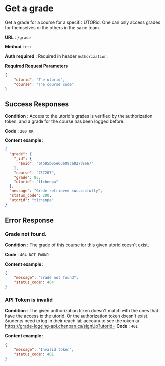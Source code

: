 # Get a grade

Get a grade for a course for a specific UTORid. One can only access grades for themselves or the others in the same team.

**URL** : `/grade`

**Method** : `GET`

**Auth required** : Required in header `Authorization`.

**Required Request Parameters**
```json
{
    "utorid": "The utorid",
    "course": "The course code"
}
```
## Success Responses

**Condition** : Access to the utorid's grades is verified by the authorization token, and a grade for the course has been logged before.

**Code** : `200 OK`

**Content example** : 

```json
{
  "grade": {
    "_id": {
      "$oid": "64b85b05e66b09ca82769e67"
    },
    "course": "CSC207",
    "grade": 85,
    "utorid": "t1chenpa"
  },
  "message": "Grade retrieved successfully",
  "status_code": 200,
  "utorid": "t1chenpa"
}
```

## Error Response

### Grade not found.

**Condition** : The grade of this course for this given utorid doesn't exist.

**Code** : `404 NOT FOUND`

**Content example** :

```json
{
    "message": "Grade not found",
    "status_code": 404
}
```

### API Token is invalid

**Condition** : The given authorization token doesn't match with the ones that have the access to the utorid. Or the authorization token doesn't exist. Students need to log in their teach lab account to see the token at https://grade-logging-api.chenpan.ca/signUp?utorid=
**Code** : `401`

**Content example** :

```json
{
    "message": "Invalid token",
    "status_code": 401
}
```
